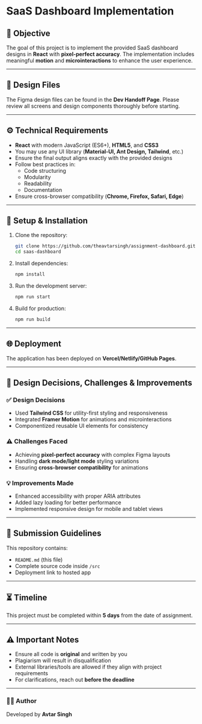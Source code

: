 
# SaaS Dashboard Implementation

## 📌 Objective
The goal of this project is to implement the provided SaaS dashboard designs in **React** with **pixel-perfect accuracy**. The implementation includes meaningful **motion** and **microinteractions** to enhance the user experience.

---

## 🎨 Design Files
The Figma design files can be found in the **Dev Handoff Page**. Please review all screens and design components thoroughly before starting.

---

## ⚙️ Technical Requirements
- **React** with modern JavaScript (ES6+), **HTML5**, and **CSS3**
- You may use any UI library (**Material-UI, Ant Design, Tailwind**, etc.)  
- Ensure the final output aligns exactly with the provided designs  
- Follow best practices in:
  - Code structuring  
  - Modularity  
  - Readability  
  - Documentation  
- Ensure cross-browser compatibility (**Chrome, Firefox, Safari, Edge**)

---

## 🚀 Setup & Installation

1. Clone the repository:
   ```bash
   git clone https://github.com/theavtarsingh/assignment-dashboard.git
   cd saas-dashboard
   ```

2. Install dependencies:
   ```bash
   npm install
   ```

3. Run the development server:
   ```bash
   npm run start
   ```

4. Build for production:
   ```bash
   npm run build
   ```

---

## 🌐 Deployment
The application has been deployed on **Vercel/Netlify/GitHub Pages**.  

---

## 📝 Design Decisions, Challenges & Improvements

### ✅ Design Decisions
- Used **Tailwind CSS** for utility-first styling and responsiveness  
- Integrated **Framer Motion** for animations and microinteractions  
- Componentized reusable UI elements for consistency  

### ⚠️ Challenges Faced
- Achieving **pixel-perfect accuracy** with complex Figma layouts  
- Handling **dark mode/light mode** styling variations  
- Ensuring **cross-browser compatibility** for animations  

### 💡 Improvements Made
- Enhanced accessibility with proper ARIA attributes  
- Added lazy loading for better performance  
- Implemented responsive design for mobile and tablet views  

---

## 📂 Submission Guidelines
This repository contains:
- `README.md` (this file)  
- Complete source code inside `/src`  
- Deployment link to hosted app  

---

## ⏳ Timeline
This project must be completed within **5 days** from the date of assignment.

---

## ⚠️ Important Notes
- Ensure all code is **original** and written by you  
- Plagiarism will result in disqualification  
- External libraries/tools are allowed if they align with project requirements  
- For clarifications, reach out **before the deadline**  

---

### 👨‍💻 Author
Developed by **Avtar Singh**

